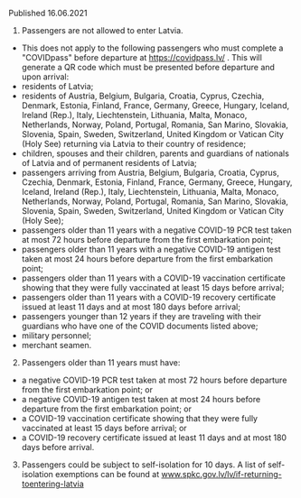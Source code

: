 Published 16.06.2021
1. Passengers are not allowed to enter Latvia. 
- This does not apply to the following passengers who must complete a "COVIDpass" before departure at <a href="https://covidpass.lv/">https://covidpass.lv/</a> . This will generate a QR code which must be presented before departure and upon arrival:
- residents of Latvia;
- residents of Austria, Belgium, Bulgaria, Croatia, Cyprus, Czechia, Denmark, Estonia, Finland, France, Germany, Greece, Hungary, Iceland, Ireland (Rep.), Italy, Liechtenstein, Lithuania, Malta, Monaco, Netherlands, Norway, Poland, Portugal, Romania, San Marino, Slovakia, Slovenia, Spain, Sweden, Switzerland, United Kingdom or Vatican City (Holy See) returning via Latvia to their country of residence;
- children, spouses and their children, parents and guardians of nationals of Latvia and of permanent residents of Latvia;
- passengers arriving from Austria, Belgium, Bulgaria, Croatia, Cyprus, Czechia, Denmark, Estonia, Finland, France, Germany, Greece, Hungary, Iceland, Ireland (Rep.), Italy, Liechtenstein, Lithuania, Malta, Monaco, Netherlands, Norway, Poland, Portugal, Romania, San Marino, Slovakia, Slovenia, Spain, Sweden, Switzerland, United Kingdom or Vatican City (Holy See);
- passengers older than 11 years with a negative COVID-19 PCR test taken at most 72 hours before departure from the first embarkation point;
- passengers older than 11 years with a negative COVID-19 antigen test taken at most 24 hours before departure from the first embarkation point;
- passengers older than 11 years with a COVID-19 vaccination certificate showing that they were fully vaccinated at least 15 days before arrival;
- passengers older than 11 years with a COVID-19 recovery certificate issued at least 11 days and at most 180 days before arrival;
- passengers younger than 12 years if they are traveling with their guardians who have one of the COVID documents listed above;
- military personnel;
- merchant seamen.
2. Passengers older than 11 years must have:
- a negative COVID-19 PCR test taken at most 72 hours before departure from the first embarkation point; or
- a negative COVID-19 antigen test taken at most 24 hours before departure from the first embarkation point; or
- a COVID-19 vaccination certificate showing that they were fully vaccinated at least 15 days before arrival; or
- a COVID-19 recovery certificate issued at least 11 days and at most 180 days before arrival.
3. Passengers could be subject to self-isolation for 10 days. A list of self-isolation exemptions can be found at <a href="http://www.spkc.gov.lv/lv/if-returning-toentering-latvia">www.spkc.gov.lv/lv/if-returning-toentering-latvia</a> 

